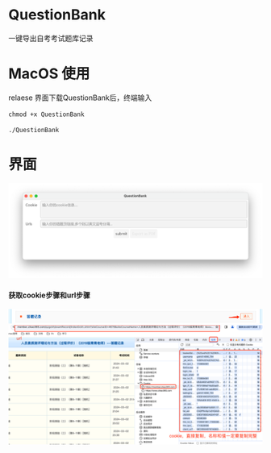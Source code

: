 # QuestionBank
一键导出自考考试题库记录


# MacOS 使用
relaese 界面下载QuestionBank后，终端输入 

`chmod +x QuestionBank`

`./QuestionBank`


# 界面
![img.png](img.png)

#### 获取cookie步骤和url步骤
![img_1.png](img_1.png)
![img_2.png](img_2.png)

